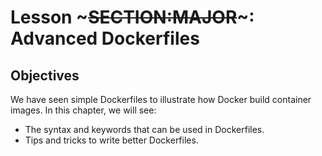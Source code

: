 <!SLIDE>
# Lesson ~~~SECTION:MAJOR~~~: Advanced Dockerfiles

## Objectives

We have seen simple Dockerfiles to illustrate how Docker build
container images. In this chapter, we will see:

* The syntax and keywords that can be used in Dockerfiles.
* Tips and tricks to write better Dockerfiles.
